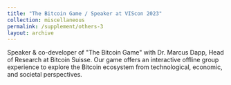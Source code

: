 ```yaml
---
title: "The Bitcoin Game / Speaker at VIScon 2023"
collection: miscellaneous
permalink: /supplement/others-3
layout: archive
---
```


Speaker & co-developer of "The Bitcoin Game" with Dr. Marcus Dapp, Head of Research at Bitcoin Suisse. Our game offers an interactive offline group experience to explore the Bitcoin ecosystem from technological, economic, and societal perspectives.
